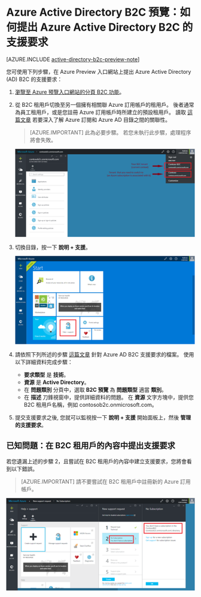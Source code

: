 <properties
    pageTitle="Azure Active Directory B2C 預覽：支援 | Microsoft Azure"
    description="如何提出 Azure Active Directory B2C 的支援要求"
    services="active-directory-b2c"
    documentationCenter=""
    authors="swkrish"
    manager="msmbaldwin"
    editor="curtand"/>

<tags
    ms.service="active-directory-b2c"
    ms.workload="identity"
    ms.tgt_pltfrm="na"
    ms.devlang="na"
    ms.topic="article"
    ms.date="09/24/2015"
    ms.author="swkrish"/>

# Azure Active Directory B2C 預覽：如何提出 Azure Active Directory B2C 的支援要求

[AZURE.INCLUDE [active-directory-b2c-preview-note](../../includes/active-directory-b2c-preview-note.md)]

您可使用下列步驟，在 Azure Preview 入口網站上提出 Azure Active Directory (AD) B2C 的支援要求：

1. [瀏覽至 Azure 預覽入口網站的分頁 B2C 功能](active-directory-b2c-app-registration.md#navigate-to-the-b2c-features-blade)。
2. 從 B2C 租用戶切換至另一個擁有相關聯 Azure 訂用帳戶的租用戶。 後者通常為員工租用戶，或是您註冊 Azure 訂用帳戶時所建立的預設租用戶。 讀取 [這篇文章](active-directory-how-subscriptions-associated-directory.md#how-an-azure-subscription-is-related-to-azure-ad) 若要深入了解 Azure 訂閱和 Azure AD 目錄之間的關聯性。

    > [AZURE.IMPORTANT]
    此為必要步驟。 若您未執行此步驟，處理程序將會失敗。

    ![支援 - 切換目錄](./media/active-directory-b2c-support/support-switch-dir.png)

3. 切換目錄，按一下 **說明 + 支援**。

    ![支援 - 支援](./media/active-directory-b2c-support/support-support.png)

4. 請依照下列所述的步驟 [這篇文章](http://blogs.msdn.com/b/mast/archive/2013/10/24/windows-azure-technical-support-for-msdn-technet-or-mpn-users-and-partners.aspx) 針對 Azure AD B2C 支援要求的檔案。 使用以下詳細資料完成步驟：

    - **要求類型** 是 **技術**。
    - **資源** 是 **Active Directory**。
    - 在 **問題類別** 分頁中，選取 **B2C 預覽** 為 **問題類型** 適當 **類別**。
    - 在 **描述** 刀鋒視窗中，提供詳細資料的問題。 在 **資源** 文字方塊中，提供您 B2C 租用戶名稱，例如 contosob2c.onmicrosoft.com。

5. 提交支援要求之後, 您就可以監視按一下 **說明 + 支援** 開始面板上，然後 **管理的支援要求**。

## 已知問題：在 B2C 租用戶的內容中提出支援要求

若您遺漏上述的步驟 2，且嘗試在 B2C 租用戶的內容中建立支援要求，您將會看到以下錯誤。

> [AZURE.IMPORTANT]
> 請不要嘗試在 B2C 租用戶中註冊新的 Azure 訂用帳戶。  

![支援 - 無訂用帳戶](./media/active-directory-b2c-support/support-no-sub.png)


